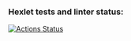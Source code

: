 ### Hexlet tests and linter status:
[![Actions Status](https://github.com/Asterroth/java-project-78/actions/workflows/hexlet-check.yml/badge.svg)](https://github.com/Asterroth/java-project-78/actions)